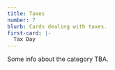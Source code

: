```yaml
---
title: Taxes
number: 7
blurb: Cards dealing with taxes.
first-card: |-
  Tax Day
---
```

Some info about the category TBA.

